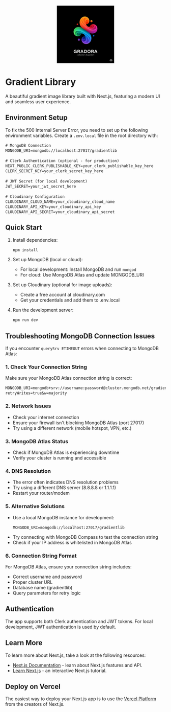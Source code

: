
<p align="center">
  <img src="./public/Logo.png" alt="Gradora Logo" width="180" height="180" />
</p>

# Gradient Library

A beautiful gradient image library built with Next.js, featuring a modern UI and seamless user experience.

## Environment Setup

To fix the 500 Internal Server Error, you need to set up the following environment variables. Create a `.env.local` file in the root directory with:

```env
# MongoDB Connection
MONGODB_URI=mongodb://localhost:27017/gradientlib

# Clerk Authentication (optional - for production)
NEXT_PUBLIC_CLERK_PUBLISHABLE_KEY=your_clerk_publishable_key_here
CLERK_SECRET_KEY=your_clerk_secret_key_here

# JWT Secret (for local development)
JWT_SECRET=your_jwt_secret_here

# Cloudinary Configuration
CLOUDINARY_CLOUD_NAME=your_cloudinary_cloud_name
CLOUDINARY_API_KEY=your_cloudinary_api_key
CLOUDINARY_API_SECRET=your_cloudinary_api_secret
```

## Quick Start

1. Install dependencies:
   ```bash
   npm install
   ```

2. Set up MongoDB (local or cloud):
   - For local development: Install MongoDB and run `mongod`
   - For cloud: Use MongoDB Atlas and update MONGODB_URI

3. Set up Cloudinary (optional for image uploads):
   - Create a free account at cloudinary.com
   - Get your credentials and add them to .env.local

4. Run the development server:
   ```bash
   npm run dev
   ```

## Troubleshooting MongoDB Connection Issues

If you encounter `querySrv ETIMEOUT` errors when connecting to MongoDB Atlas:

### 1. Check Your Connection String
Make sure your MongoDB Atlas connection string is correct:
```env
MONGODB_URI=mongodb+srv://username:password@cluster.mongodb.net/gradientlib?retryWrites=true&w=majority
```

### 2. Network Issues
- Check your internet connection
- Ensure your firewall isn't blocking MongoDB Atlas (port 27017)
- Try using a different network (mobile hotspot, VPN, etc.)

### 3. MongoDB Atlas Status
- Check if MongoDB Atlas is experiencing downtime
- Verify your cluster is running and accessible

### 4. DNS Resolution
- The error often indicates DNS resolution problems
- Try using a different DNS server (8.8.8.8 or 1.1.1.1)
- Restart your router/modem

### 5. Alternative Solutions
- Use a local MongoDB instance for development:
  ```env
  MONGODB_URI=mongodb://localhost:27017/gradientlib
  ```
- Try connecting with MongoDB Compass to test the connection string
- Check if your IP address is whitelisted in MongoDB Atlas

### 6. Connection String Format
For MongoDB Atlas, ensure your connection string includes:
- Correct username and password
- Proper cluster URL
- Database name (gradientlib)
- Query parameters for retry logic

## Authentication

The app supports both Clerk authentication and JWT tokens. For local development, JWT authentication is used by default.

## Learn More

To learn more about Next.js, take a look at the following resources:

- [Next.js Documentation](https://nextjs.org/docs) - learn about Next.js features and API.
- [Learn Next.js](https://nextjs.org/learn) - an interactive Next.js tutorial.

## Deploy on Vercel

The easiest way to deploy your Next.js app is to use the [Vercel Platform](https://vercel.com/new?utm_medium=default-template&filter=next.js&utm_source=create-next-app&utm_campaign=create-next-app-readme) from the creators of Next.js.
